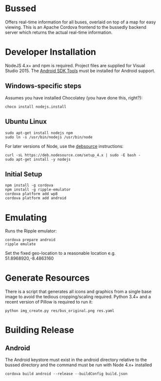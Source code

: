 ﻿# Bussed

Offers real-time information for all buses, overlaid on top of a map for easy
viewing.
This is an Apache Cordova frontend to the bussedly backend server which returns
the actual real-time information.

# Developer Installation

NodeJS 4.x+ and npm is required. Project files are supplied for Visual Studio 2015.
The [Android SDK Tools](http://developer.android.com/sdk/installing/index.html?pkg=tools)
must be installed for Android support.

## Windows-specific steps

Assumes you have installed Chocolatey (you have done this, right?):

    choco install nodejs.install

## Ubuntu Linux

    sudo apt-get install nodejs npm
    sudo ln -s /usr/bin/nodejs /usr/bin/node
   
For later versions of Node, use the [debsource](https://github.com/nodesource/distributions)
instructions:

    curl -sL https://deb.nodesource.com/setup_4.x | sudo -E bash -
    sudo apt-get install -y nodejs

## Initial Setup

    npm install -g cordova
    npm install -g ripple-emulator
    cordova platform add wp8
    cordova platform add android

# Emulating

Runs the Ripple emulator: 

    cordova prepare android
    ripple emulate

Set the fixed geo-location to a reasonable location e.g. 51.8968920,-8.4863160

# Generate Resources

There is a script that generates all icons and graphics from a single base image
to avoid the tedious cropping/scaling required. Python 3.4+ and a recent 
version of Pillow is required to run it: 

    python img_create.py res/bus_original.png res.yaml

# Building Release

## Android

The Android keystore must exist in the android directory relative to the bussed
directory and the command must be run with Node 4.x+ installed

    cordova build android --release --buildConfig build.json
